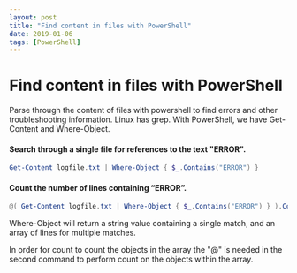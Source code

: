 ```yaml
---
layout: post
title: "Find content in files with PowerShell"
date: 2019-01-06
tags: [PowerShell]
---
```


# Find content in files with PowerShell

Parse through the content of files with powershell to find errors and other troubleshooting information. Linux has grep. With PowerShell, we have Get-Content and Where-Object.

#### Search through a single file for references to the text "ERROR".

```powershell
Get-Content logfile.txt | Where-Object { $_.Contains("ERROR") }
```

#### Count the number of lines containing “ERROR”.

```powershell
@( Get-Content logfile.txt | Where-Object { $_.Contains("ERROR") } ).Count
```

Where-Object will return a string value containing a single match, and an array of lines for multiple matches.

In order for count to count the objects in the array the "@" is needed in the second command to perform count on the objects within the array.
